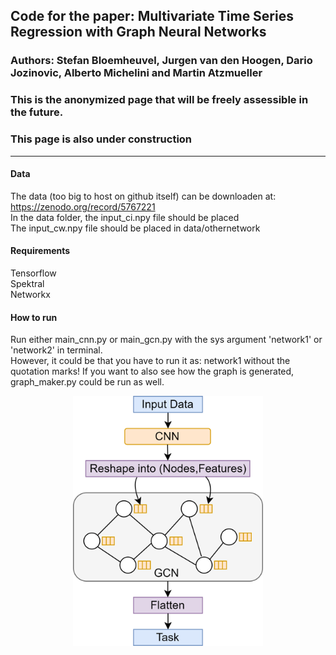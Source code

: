 ## Code for the paper: Multivariate Time Series Regression with Graph Neural Networks

### Authors: Stefan Bloemheuvel, Jurgen van den Hoogen, Dario Jozinovic, Alberto Michelini and Martin Atzmueller

### This is the anonymized page that will be freely assessible in the future.
### This page is also under construction
--------------------------

#### Data
The data (too big to host on github itself) can be downloaden at: https://zenodo.org/record/5767221  <br /> 
In the data folder, the input_ci.npy file should be placed <br /> 
The input_cw.npy file should be placed in data/othernetwork <br /> 

#### Requirements
Tensorflow <br /> 
Spektral <br /> 
Networkx <br /> 

#### How to run

Run either main_cnn.py or main_gcn.py with the sys argument 'network1' or 'network2' in terminal.<br /> 
However, it could be that you have to run it as: network1 without the quotation marks!
If you want to also see how the graph is generated, graph_maker.py could be run as well. <br /> 


 <p align="center">
    <img src="./only_gnnblock.png", height="400">
 </p>
